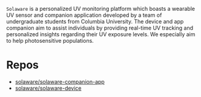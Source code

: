 `Solaware` is a personalized UV monitoring platform which boasts a wearable UV sensor and companion application developed by a team of undergraduate students from Columbia University. The device and app companion aim to assist individuals by providing real-time UV tracking and personalized insights regarding their UV exposure levels. We especially aim to help photosensitive populations.

# Repos
- [solaware/solaware-companion-app]()
- [solaware/solaware-device](https://github.com/Solaware/solaware-companion-app)
